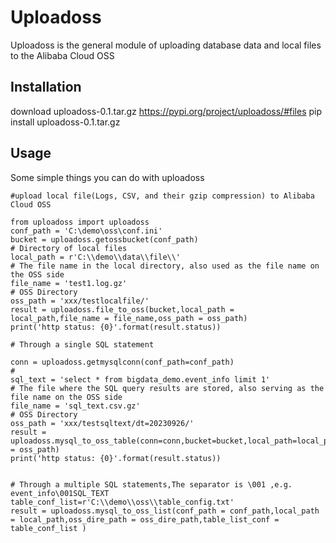 # Uploadoss
Uploadoss is the general module of uploading database data and local files to the Alibaba Cloud OSS 


## Installation
download uploadoss-0.1.tar.gz
https://pypi.org/project/uploadoss/#files
pip install uploadoss-0.1.tar.gz

## Usage
Some simple things you can do with uploadoss
```
#upload local file(Logs, CSV, and their gzip compression) to Alibaba Cloud OSS 

from uploadoss import uploadoss
conf_path = 'C:\demo\oss\conf.ini'
bucket = uploadoss.getossbucket(conf_path)
# Directory of local files
local_path = r'C:\\demo\\data\\file\\'
# The file name in the local directory, also used as the file name on the OSS side
file_name = 'test1.log.gz'
# OSS Directory
oss_path = 'xxx/testlocalfile/'
result = uploadoss.file_to_oss(bucket,local_path = local_path,file_name = file_name,oss_path = oss_path)
print('http status: {0}'.format(result.status))

# Through a single SQL statement

conn = uploadoss.getmysqlconn(conf_path=conf_path)
# 
sql_text = 'select * from bigdata_demo.event_info limit 1' 
# The file where the SQL query results are stored, also serving as the file name on the OSS side
file_name = 'sql_text.csv.gz'
# OSS Directory
oss_path = 'xxx/testsqltext/dt=20230926/'
result = uploadoss.mysql_to_oss_table(conn=conn,bucket=bucket,local_path=local_path,file_name=file_name,sql_text=sql_text,oss_path = oss_path)
print('http status: {0}'.format(result.status))


# Through a multiple SQL statements,The separator is \001 ,e.g. event_info\001SQL_TEXT
table_conf_list=r'C:\\demo\\oss\\table_config.txt'
result = uploadoss.mysql_to_oss_list(conf_path = conf_path,local_path = local_path,oss_dire_path = oss_dire_path,table_list_conf = table_conf_list )

```
